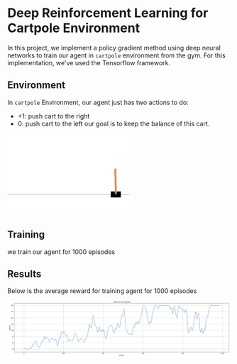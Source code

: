# Deep Reinforcement Learning for Cartpole Environment

In this project, we implement a policy gradient method using deep neural networks to train our agent in `cartpole` environment from the gym. For this implementation, we've used the Tensorflow framework.

## Environment
In `cartpole` Environment, our agent just has two actions to do:
- +1: push cart to the right
- 0: push cart to the left
our goal is to keep the balance of this cart.

![environment](cartpole.png "environment")

## Training
we train our agent for 1000 episodes

## Results
Below is the average reward for training agent for 1000 episodes  
  
![reward](reward.png "reward")

